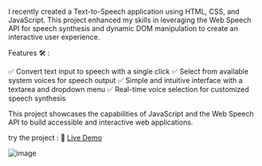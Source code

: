I recently created a Text-to-Speech application using HTML, CSS, and JavaScript. This project enhanced my skills in leveraging the Web Speech API for speech synthesis and dynamic DOM manipulation to create an interactive user experience.

Features 🛠️ :

✅ Convert text input to speech with a single click ✅ Select from available system voices for speech output
✅ Simple and intuitive interface with a textarea and dropdown menu ✅ Real-time voice selection for customized speech synthesis  

This project showcases the capabilities of JavaScript and the Web Speech API to build accessible and interactive web applications.

try the project : 🔗 [Live Demo]()

![image](https://github.com/user-attachments/assets/5f96f36b-8fb5-4f04-a610-3844fc8fb9c8)
